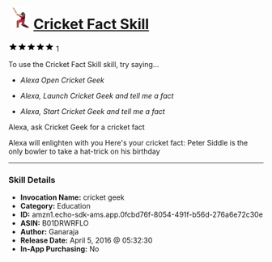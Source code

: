 # &nbsp;<img src="skill_icon" alt="Cricket Fact Skill icon" width="36"> [Cricket Fact Skill](http://alexa.amazon.com/#skills/amzn1.echo-sdk-ams.app.0fcbd76f-8054-491f-b56d-276a6e72c30e)
![5 stars](../../images/ic_star_black_18dp_1x.png)![5 stars](../../images/ic_star_black_18dp_1x.png)![5 stars](../../images/ic_star_black_18dp_1x.png)![5 stars](../../images/ic_star_black_18dp_1x.png)![5 stars](../../images/ic_star_black_18dp_1x.png) 1

To use the Cricket Fact Skill skill, try saying...

* *Alexa Open Cricket Geek*

* *Alexa, Launch Cricket Geek and tell me a fact*

* *Alexa, Start Cricket Geek and tell me a fact*

Alexa, ask Cricket Geek for a cricket fact

Alexa will enlighten with you 
Here's your cricket fact: Peter Siddle is the only bowler to take a hat-trick on his birthday

***

### Skill Details

* **Invocation Name:** cricket geek
* **Category:** Education
* **ID:** amzn1.echo-sdk-ams.app.0fcbd76f-8054-491f-b56d-276a6e72c30e
* **ASIN:** B01DRWRFLO
* **Author:** Ganaraja
* **Release Date:** April 5, 2016 @ 05:32:30
* **In-App Purchasing:** No
